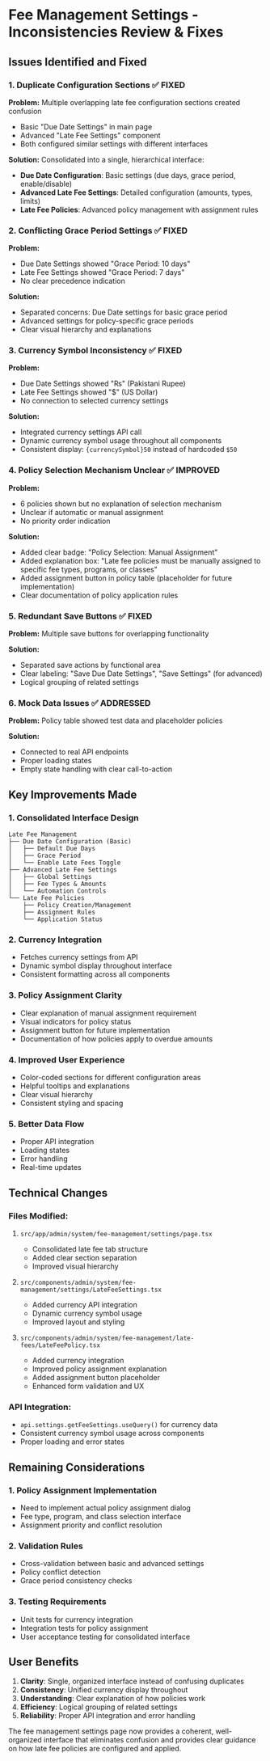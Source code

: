 # Fee Management Settings - Inconsistencies Review & Fixes

## Issues Identified and Fixed

### 1. **Duplicate Configuration Sections** ✅ FIXED
**Problem:** Multiple overlapping late fee configuration sections created confusion
- Basic "Due Date Settings" in main page
- Advanced "Late Fee Settings" component  
- Both configured similar settings with different interfaces

**Solution:** Consolidated into a single, hierarchical interface:
- **Due Date Configuration**: Basic settings (due days, grace period, enable/disable)
- **Advanced Late Fee Settings**: Detailed configuration (amounts, types, limits)
- **Late Fee Policies**: Advanced policy management with assignment rules

### 2. **Conflicting Grace Period Settings** ✅ FIXED
**Problem:** 
- Due Date Settings showed "Grace Period: 10 days"
- Late Fee Settings showed "Grace Period: 7 days"
- No clear precedence indication

**Solution:** 
- Separated concerns: Due Date settings for basic grace period
- Advanced settings for policy-specific grace periods
- Clear visual hierarchy and explanations

### 3. **Currency Symbol Inconsistency** ✅ FIXED
**Problem:**
- Due Date Settings showed "₨" (Pakistani Rupee)
- Late Fee Settings showed "$" (US Dollar)
- No connection to selected currency settings

**Solution:**
- Integrated currency settings API call
- Dynamic currency symbol usage throughout all components
- Consistent display: `{currencySymbol}50` instead of hardcoded `$50`

### 4. **Policy Selection Mechanism Unclear** ✅ IMPROVED
**Problem:** 
- 6 policies shown but no explanation of selection mechanism
- Unclear if automatic or manual assignment
- No priority order indication

**Solution:**
- Added clear badge: "Policy Selection: Manual Assignment"
- Added explanation box: "Late fee policies must be manually assigned to specific fee types, programs, or classes"
- Added assignment button in policy table (placeholder for future implementation)
- Clear documentation of policy application rules

### 5. **Redundant Save Buttons** ✅ FIXED
**Problem:** Multiple save buttons for overlapping functionality

**Solution:**
- Separated save actions by functional area
- Clear labeling: "Save Due Date Settings", "Save Settings" (for advanced)
- Logical grouping of related settings

### 6. **Mock Data Issues** ✅ ADDRESSED
**Problem:** Policy table showed test data and placeholder policies

**Solution:**
- Connected to real API endpoints
- Proper loading states
- Empty state handling with clear call-to-action

## Key Improvements Made

### 1. **Consolidated Interface Design**
```
Late Fee Management
├── Due Date Configuration (Basic)
│   ├── Default Due Days
│   ├── Grace Period
│   └── Enable Late Fees Toggle
├── Advanced Late Fee Settings
│   ├── Global Settings
│   ├── Fee Types & Amounts
│   └── Automation Controls
└── Late Fee Policies
    ├── Policy Creation/Management
    ├── Assignment Rules
    └── Application Status
```

### 2. **Currency Integration**
- Fetches currency settings from API
- Dynamic symbol display throughout interface
- Consistent formatting across all components

### 3. **Policy Assignment Clarity**
- Clear explanation of manual assignment requirement
- Visual indicators for policy status
- Assignment button for future implementation
- Documentation of how policies apply to overdue amounts

### 4. **Improved User Experience**
- Color-coded sections for different configuration areas
- Helpful tooltips and explanations
- Clear visual hierarchy
- Consistent styling and spacing

### 5. **Better Data Flow**
- Proper API integration
- Loading states
- Error handling
- Real-time updates

## Technical Changes

### Files Modified:
1. `src/app/admin/system/fee-management/settings/page.tsx`
   - Consolidated late fee tab structure
   - Added clear section separation
   - Improved visual hierarchy

2. `src/components/admin/system/fee-management/settings/LateFeeSettings.tsx`
   - Added currency API integration
   - Dynamic currency symbol usage
   - Improved layout and styling

3. `src/components/admin/system/fee-management/late-fees/LateFeePolicy.tsx`
   - Added currency integration
   - Improved policy assignment explanation
   - Added assignment button placeholder
   - Enhanced form validation and UX

### API Integration:
- `api.settings.getFeeSettings.useQuery()` for currency data
- Consistent currency symbol usage across components
- Proper loading and error states

## Remaining Considerations

### 1. **Policy Assignment Implementation**
- Need to implement actual policy assignment dialog
- Fee type, program, and class selection interface
- Assignment priority and conflict resolution

### 2. **Validation Rules**
- Cross-validation between basic and advanced settings
- Policy conflict detection
- Grace period consistency checks

### 3. **Testing Requirements**
- Unit tests for currency integration
- Integration tests for policy assignment
- User acceptance testing for consolidated interface

## User Benefits

1. **Clarity**: Single, organized interface instead of confusing duplicates
2. **Consistency**: Unified currency display throughout
3. **Understanding**: Clear explanation of how policies work
4. **Efficiency**: Logical grouping of related settings
5. **Reliability**: Proper API integration and error handling

The fee management settings page now provides a coherent, well-organized interface that eliminates confusion and provides clear guidance on how late fee policies are configured and applied.

